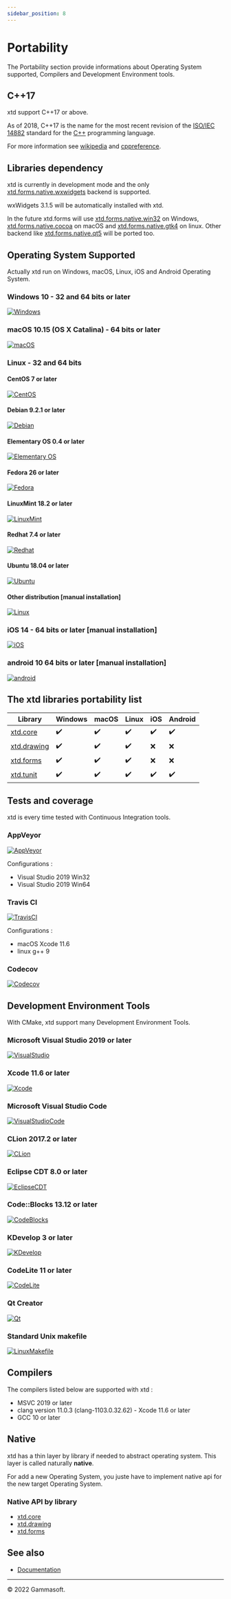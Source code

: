 ```yaml
---
sidebar_position: 8
---
```


# Portability

The Portability section provide informations about Operating System supported, Compilers and Development Environment tools.

## C++17

xtd support C++17 or above.

As of 2018, C++17 is the name for the most recent revision of the [ISO/IEC 14882](https://en.wikipedia.org/wiki/ISO/IEC_14882) standard for the [C++](https://en.wikipedia.org/wiki/C%2B%2B) programming language.

For more information see [wikipedia](https://en.wikipedia.org/wiki/C%2B%2B17) and [cppreference](https://en.cppreference.com/).

## Libraries dependency

xtd is currently in development mode and the only [xtd.forms.native.wxwidgets](https://github.com/gammasoft71/xtd/tree/master/src/xtd.forms.native.wxwidgets/README.md) backend is supported.

wxWidgets 3.1.5 will be automatically installed with xtd.

In the future xtd.forms will use [xtd.forms.native.win32](https://github.com/gammasoft71/xtd/tree/master/src/xtd.forms.native.win32/README.md) on Windows, [xtd.forms.native.cocoa](https://github.com/gammasoft71/xtd/tree/master/src/xtd.forms.native.cocoa/README.md) on macOS and [xtd.forms.native.gtk4](https://github.com/gammasoft71/xtd/tree/master/src/xtd.forms.native.gtk4/README.md) on linux. Other backend like [xtd.forms.native.qt5](https://github.com/gammasoft71/xtd/tree/master/src/xtd.forms.native.qt5/README.md) will be ported too.

## Operating System Supported

Actually xtd run on Windows, macOS, Linux, iOS and Android Operating System.

### Windows 10 - 32 and 64 bits or later

[![Windows](/pictures/os/Windows.png)](https://microsoft.com/windows)

### macOS 10.15 (OS X Catalina) - 64 bits or later

[![macOS](/pictures/os/macOS.png)](https://apple.com/macos/)

### Linux - 32 and 64 bits

#### CentOS 7 or later

[![CentOS](/pictures/os/CentOS.png)](https://centos.org)

#### Debian 9.2.1 or later

[![Debian](/pictures/os/Debian.png)](https://debian.org)

#### Elementary OS 0.4 or later

[![Elementary OS](/pictures/os/ElementaryOS.png)](https://elementary.io)

#### Fedora 26 or later

[![Fedora](/pictures/os/Fedora.png)](https://getfedora.org)

#### LinuxMint 18.2 or later

[![LinuxMint](/pictures/os/LinuxMint.png)](https://linuxmint.com)

#### Redhat 7.4 or later

[![Redhat](/pictures/os/Redhat.png)](https://redhat.com)

#### Ubuntu 18.04 or later

[![Ubuntu](/pictures/os/Ubuntu.png)](https://ubuntu.com)

#### Other distribution [manual installation]

[![Linux](/pictures/os/Linux.png)](https://linux.org)

### iOS 14 - 64 bits or later [manual installation]

[![iOS](/pictures/os/iOS.png)](https://apple.com/ios)

### android 10 64 bits or later [manual installation]

[![android](/pictures/os/Android.png)](https://android.com)

## The xtd libraries portability list

| Library                                                                      | Windows | macOS | Linux | iOS | Android |
| ---------------------------------------------------------------------------- | ------- | ----- | ----- | --- | ------- |
| [xtd.core](https://codedocs.xyz/gammasoft71/xtd/group__xtd__core.html)       | ✔️      | ✔️    | ✔️    | ✔️  | ✔️      |
| [xtd.drawing](https://codedocs.xyz/gammasoft71/xtd/group__xtd__drawing.html) | ✔️      | ✔️    | ✔️    | ❌  | ❌      |
| [xtd.forms](https://codedocs.xyz/gammasoft71/xtd/group__xtd__forms.html)     | ✔️      | ✔️    | ✔️    | ❌  | ❌      |
| [xtd.tunit](https://codedocs.xyz/gammasoft71/xtd/group__xtd__tunit.html)     | ✔️      | ✔️    | ✔️    | ✔️  | ✔️      |

## Tests and coverage

xtd is every time tested with Continuous Integration tools.

### AppVeyor

[![AppVeyor](/pictures/ci/AppVeyor.png)](https://ci.appveyor.com)

Configurations :

- Visual Studio 2019 Win32
- Visual Studio 2019 Win64

### Travis CI

[![TravisCI](/pictures/ci/TravisCI.png)](https://travis-ci.com)

Configurations :

- macOS Xcode 11.6
- linux g++ 9

### Codecov

[![Codecov](/pictures/ci/Codecov.png)](https://codecov.io)

## Development Environment Tools

With CMake, xtd support many Development Environment Tools.

### Microsoft Visual Studio 2019 or later

[![VisualStudio](/pictures/dev_tools/VisualStudio.png)](https://visualstudio.com)

### Xcode 11.6 or later

[![Xcode](/pictures/dev_tools/Xcode.png)](https://developer.apple.com/xcode)

### Microsoft Visual Studio Code

[![VisualStudioCode](/pictures/dev_tools/VisualStudioCode.png)](https://visualstudio.com)

### CLion 2017.2 or later

[![CLion](/pictures/dev_tools/CLion.png)](https://jetbrains.com/clion)

### Eclipse CDT 8.0 or later

[![EclipseCDT](/pictures/dev_tools/EclipseCDT.png)](https://eclipse.org/cdt)

### Code::Blocks 13.12 or later

[![CodeBlocks](/pictures/dev_tools/CodeBlocks.png)](http://codeblocks.org)

### KDevelop 3 or later

[![KDevelop](/pictures/dev_tools/KDevelop.png)](https://kdevelop.org)

### CodeLite 11 or later

[![CodeLite](/pictures/dev_tools/CodeLite.png)](https://codelite.org)

### Qt Creator

[![Qt](/pictures/dev_tools/QtCreator.png)](https://qt.io)

### Standard Unix makefile

[![LinuxMakefile](/pictures/dev_tools/LinuxMakefile.png)](https://www.gnu.org/software/make/)

## Compilers

The compilers listed below are supported with xtd :

- MSVC 2019 or later
- clang version 11.0.3 (clang-1103.0.32.62) - Xcode 11.6 or later
- GCC 10 or later

## Native

xtd has a thin layer by library if needed to abstract operating system. This layer is called naturally **native**.

For add a new Operating System, you juste have to implement native api for the new target Operating System.

### Native API by library

- [xtd.core](https://github.com/gammasoft71/xtd/tree/master/src/xtd.core.native)
- [xtd.drawing](https://github.com/gammasoft71/xtd/tree/master/src/xtd.drawing.native)
- [xtd.forms](https://github.com/gammasoft71/xtd/tree/master/src/xtd.forms.native)

## See also

- [Documentation](documentation.md)

---

© 2022 Gammasoft.
